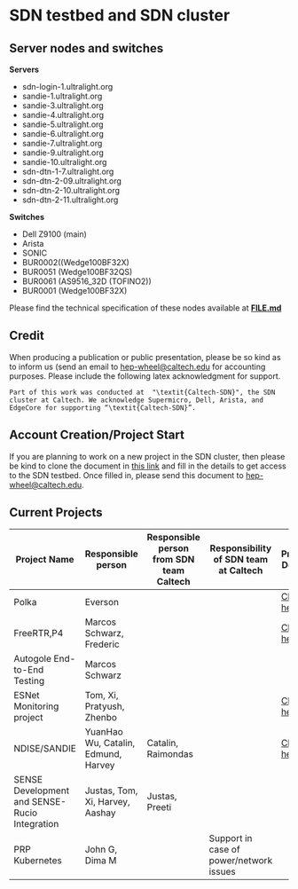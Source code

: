# SDN testbed and SDN cluster
## Server nodes and switches
 **Servers**
 
* sdn-login-1.ultralight.org 
* sandie-1.ultralight.org 
* sandie-3.ultralight.org
* sandie-4.ultralight.org
* sandie-5.ultralight.org
* sandie-6.ultralight.org
* sandie-7.ultralight.org
* sandie-9.ultralight.org
* sandie-10.ultralight.org
* sdn-dtn-1-7.ultralight.org
* sdn-dtn-2-09.ultralight.org
* sdn-dtn-2-10.ultralight.org
* sdn-dtn-2-11.ultralight.org 

**Switches**

* Dell Z9100 (main)
* Arista
* SONIC
* BUR0002((Wedge100BF32X)
* BUR0051 (Wedge100BF32QS)
* BUR0061 (AS9516_32D (TOFINO2))
* BUR0001 (Wedge100BF32X)

Please find the technical specification of these nodes available at [**FILE.md**](FILE.md)

## Credit

When producing a publication or public presentation, please be so kind as to inform us (send an email to hep-wheel@caltech.edu for accounting purposes. Please include the following latex acknowledgment for support.

```{r set-options, echo=FALSE, cache=FALSE}
Part of this work was conducted at  "\textit{Caltech-SDN}", the SDN cluster at Caltech. We acknowledge Supermicro, Dell, Arista, and EdgeCore for supporting “\textit{Caltech-SDN}”.
```

## Account Creation/Project Start

If you are planning to work on a new project in the SDN cluster, then please be kind to clone the document in [this link](https://docs.google.com/document/d/1P2M0AU8OXNls4xpdMuP0Nnv9BmufkOvW1-NFnan17rw/edit) and fill in the details to get access to the SDN testbed. Once filled in, please send this document to hep-wheel@caltech.edu.

## Current Projects
|Project Name| Responsible person | Responsible person from SDN team Caltech | Responsibility of SDN team at Caltech |Project Details|
|------------|--------------------|------------------------------------------|----------------------------------------|---|
|Polka|Everson|||[Click here](https://github.com/cmscaltech/sdn-testbed/blob/main/Projects/Polka.pdf)
|FreeRTR,P4|Marcos Schwarz, Frederic|||[Click here](https://github.com/cmscaltech/sdn-testbed/blob/main/Projects/GP4L.pdf)
|Autogole End-to-End Testing|Marcos Schwarz
|ESNet Monitoring project|Tom, Xi, Pratyush, Zhenbo|||[Click here](https://github.com/cmscaltech/sdn-testbed/blob/main/Projects/ESNet%20SENSE%20Realtime%20Flow%20Monitoring%20Project%20.pdf)
|NDISE/SANDIE|YuanHao Wu, Catalin, Edmund, Harvey|Catalin, Raimondas||[Click here](https://github.com/cmscaltech/sdn-testbed/blob/main/Projects/N-DISE.pdf)
|SENSE Development and SENSE-Rucio Integration|Justas, Tom, Xi, Harvey, Aashay|Justas, Preeti
|PRP Kubernetes|John G, Dima M| | Support in case of power/network issues











